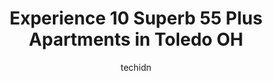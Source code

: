 ---
layout: ampstory
image: https://i0.wp.com/www.depkes.org/wp-content/uploads/2023/06/55-plus-apartments-0-in-toledo-oh-1685811550.jpeg?resize=640,853
author: techidn
featured: false
description: Discover the impressive array of 55 Plus Apartments options in Toledo OH, where you can find 10 of the largest 55 Plus Apartments establishments in the area. From renowned classics to hidden
title: Experience 10 Superb 55 Plus Apartments in Toledo OH
cover:
   title: Experience 10 Superb 55 Plus Apartments in Toledo OH
   subtitle: Rickpate
   background: https://www.depkes.org/wp-content/uploads/2023/06/55-plus-apartments-0-in-toledo-oh-1685811550.jpeg

pages: 
 - layout: thirds
   top: <h1>#1 Holiday Alexis Gardens</h1>
   bottom: "<p>Nice enough place. Bad location! Too busy and congested on W. Alexis!! Not a safe place for a wandering senior adult.</p>"
   background: https://www.depkes.org/wp-content/uploads/2023/06/55-plus-apartments-1-in-toledo-oh-1685811551.jpeg
   backgroundblur: true
 - layout: thirds
   top: <h1>#2 Parqwood Apartments</h1>
   bottom: "<p>My experience at the Parqwood apartments was pretty good they are  very clean, respectful, and they do what they can to make sure their tenants are safe</p>"
   background: https://www.depkes.org/wp-content/uploads/2023/06/55-plus-apartments-2-in-toledo-oh-1685811551.jpeg
   cta:
      link: https://www.depkes.org/blog/experience-10-superb-55-plus-apartments-in-toledo-oh/
      text: Experience 10 Superb 55 Plus Apartments in Toledo OH
 - layout: thirds
   top: <h1>#3 The Lakewoods Senior Apartments</h1>
   bottom: "<p>2125 Arlington Ave, Toledo, OH 43609, United States</p>"
   background: https://www.depkes.org/wp-content/uploads/2023/06/55-plus-apartments-3-in-toledo-oh-1685811551.jpeg
   cta:
      link: https://www.depkes.org/blog/experience-10-superb-55-plus-apartments-in-toledo-oh/
      text: Experience 10 Superb 55 Plus Apartments in Toledo OH
 - layout: thirds
   top: <h1>#4 Waterford</h1>
   bottom: "<p>4855 Angola Rd, Toledo, OH 43615, United States</p>"
   background: https://images.unsplash.com/photo-1541356665065-22676f35dd40?ixlib=rb-4.0.3&ixid=MnwxMjA3fDB8MHxwaG90by1wYWdlfHx8fGVufDB8fHx8&auto=format&fit=crop&w=640&h=853&q=80
   cta:
      link: https://www.depkes.org/blog/experience-10-superb-55-plus-apartments-in-toledo-oh/
      text: Experience 10 Superb 55 Plus Apartments in Toledo OH
 - layout: thirds
   top: <h1>#5 Pelham Manor Apartments</h1>
   bottom: "<p>2700 Pelham Rd, Toledo, OH 43606, United States</p>"
   background: https://images.unsplash.com/photo-1552083974-186346191183?ixlib=rb-4.0.3&ixid=MnwxMjA3fDB8MHxwaG90by1wYWdlfHx8fGVufDB8fHx8&auto=format&fit=crop&w=640&h=853&q=80
   cta:
      link: https://www.depkes.org/blog/experience-10-superb-55-plus-apartments-in-toledo-oh/
      text: Experience 10 Superb 55 Plus Apartments in Toledo OH
 - layout: thirds
   top: <h1>#6 Genesis Village</h1>
   bottom: "<p>2429 S Reynolds Rd, Toledo, OH 43614, United States</p>"
   background: https://images.unsplash.com/photo-1580610447943-1bfbef5efe07?ixlib=rb-4.0.3&ixid=MnwxMjA3fDB8MHxwaG90by1wYWdlfHx8fGVufDB8fHx8&auto=format&fit=crop&w=640&h=853&q=80
   cta:
      link: https://www.depkes.org/blog/experience-10-superb-55-plus-apartments-in-toledo-oh/
      text: Experience 10 Superb 55 Plus Apartments in Toledo OH
 - layout: thirds
   top: <h1>#7 Englewood Senior Housing</h1>
   bottom: "<p>2737 Monroe St, Toledo, OH 43606, United States</p>"
   background: https://images.unsplash.com/photo-1567360425618-1594206637d2?ixlib=rb-4.0.3&ixid=MnwxMjA3fDB8MHxwaG90by1wYWdlfHx8fGVufDB8fHx8&auto=format&fit=crop&w=640&h=853&q=80
   cta:
      link: https://www.depkes.org/blog/experience-10-superb-55-plus-apartments-in-toledo-oh/
      text: Experience 10 Superb 55 Plus Apartments in Toledo OH
 - layout: thirds
   middle: Continue reading...
   background: https://images.unsplash.com/photo-1524169358666-79f22534bc6e?ixlib=rb-4.0.3&ixid=MnwxMjA3fDB8MHxwaG90by1wYWdlfHx8fGVufDB8fHx8&auto=format&fit=crop&w=640&h=853&q=80
   cta:
      link: https://www.depkes.org/blog/experience-10-superb-55-plus-apartments-in-toledo-oh/
      text: Experience 10 Superb 55 Plus Apartments in Toledo OH
      
---